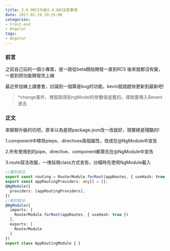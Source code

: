 ```yaml
---
title: 2.0.0RC5升級2.4.0的注意事項
date: 2017-02-19 19:25:08
categories:
- Front-end
- Angular
tags:
- Angular
---
```


### 前言
之前自己玩的一個小專案，是一路從beta開始開發一直到RC5
後來就都沒有變，一直到把功能開發完上線

最近參加線上讀書會，討論到一個算是bug的功能，kevin就說趕快更新到最新吧!
> *change事件，裡面取得到ngModel的參數值是舊的，導致要傳入$event進去

### 正文
來聊聊升級的坑吧，原本以為是把package.json改一改就好，現實總是殘酷的!

1.component中移除pieps、directives兩個屬性，改成在@NgModule中宣告

2.所有使用到的pipe、directive、component都需先在@NgModule中宣告

3.route寫法改變，一律採用class方式宣告，分檔時先使用NgModule載入

``` typescript
//舊的寫法
export const routing = RouterModule.forRoot(appRoutes, { useHash: true });
export const appRoutingProviders: any[] = [];
@NgModule({
  providers: [appRoutingProviders],
})
//新的寫法
@NgModule({
  imports: [
    RouterModule.forRoot(appRoutes, { useHash: true })
  ],
  exports: [
    RouterModule
  ]
})
export class AppRoutingModule { }

```